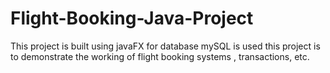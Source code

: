 # Flight-Booking-Java-Project

This project is built using javaFX 
for database mySQL is used
this project is to demonstrate the working of flight booking systems , transactions, etc. 
